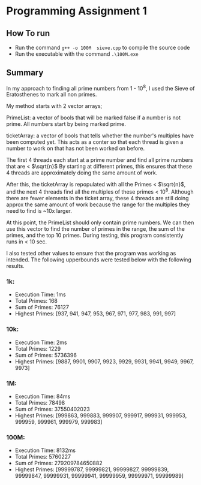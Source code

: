 # Programming Assignment 1

## How To run
- Run the command ``` g++ -o 100M  sieve.cpp ``` to compile the source code
- Run the executable with the command ``` .\100M.exe ```

## Summary
In my approach to finding all prime numbers from 1 - 10<sup>8</sup>, I used the Sieve of Eratosthenes to mark all non primes.

My method starts with 2 vector arrays;

PrimeList: a vector of bools that will be marked false if a number is not prime. All numbers start by being marked prime.

ticketArray: a vector of bools that tells whether the number's multiples have been computed yet. 
This acts as a conter so that each thread is given a number to work on that has not been worked on before.

The first 4 threads each start at a prime number and find all prime numbers that are < $\sqrt{n}$
By starting at different primes, this ensures that these 4 threads are approximately doing the same amount of work.

After this, the ticketArray is repopulated with all the Primes < $\sqrt{n}$, and the next 4 threads find all the multiples of these primes < 10<sup>8</sup>.
Although there are fewer elements in the ticket array, these 4 threads are still doing approx the same amount of work because the range for the multiples they need to find is ~10x larger.

At this point, the PrimeList should only contain prime numbers. We can then use this vector to find the number of primes in the range, the sum of the primes, and the top 10 primes.
During testing, this program consistently runs in < 10 sec.

I also tested other values to ensure that the program was working as intended. The following upperbounds were tested below with the following results.

### 1k:
- Execution Time: 1ms
- Total Primes: 168
- Sum of Primes: 76127 
- Highest Primes: [937, 941, 947, 953, 967, 971, 977, 983, 991, 997]


### 10k: 
- Execution Time: 2ms
- Total Primes: 1229
- Sum of Primes: 5736396
- Highest Primes: [9887, 9901, 9907, 9923, 9929, 9931, 9941, 9949, 9967, 9973]


### 1M:
- Execution Time: 84ms
- Total Primes: 78498
- Sum of Primes: 37550402023
- Highest Primes: [999863, 999883, 999907, 999917, 999931, 999953, 999959, 999961, 999979, 999983]

### 100M:
- Execution Time: 8132ms
- Total Primes: 5760227
- Sum of Primes: 279209784650882
- Highest Primes: [99999787, 99999821, 99999827, 99999839, 99999847, 99999931, 99999941, 99999959, 99999971, 99999989]



